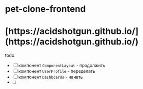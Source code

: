 # pet-clone-frontend

<h1>[https://acidshotgun.github.io/](https://acidshotgun.github.io/)</h1>

todo:

- [ ] компонент `ComponentLayout` - продолжить
- [ ] компонент `UserProfile` - переделать
- [ ] компонент `Dashboards` - начать
- [ ] 
